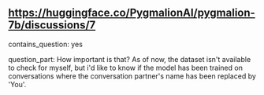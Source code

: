 ## https://huggingface.co/PygmalionAI/pygmalion-7b/discussions/7

contains_question: yes

question_part: How important is that? As of now, the dataset isn't available to check for myself, but i'd like to know if the model has been trained on conversations where the conversation partner's name has been replaced by 'You'.